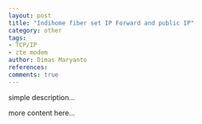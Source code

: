 ```yaml
---
layout: post
title: "Indihome fiber set IP Forward and public IP"
category: other
tags: 
- TCP/IP
- zte modem
author: Dimas Maryanto
references:
comments: true
---
```


simple description...
<!--more-->

more content here...